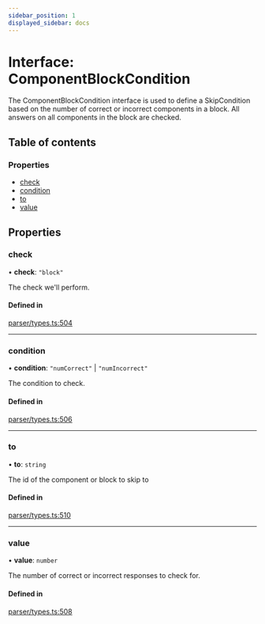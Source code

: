 ```yaml
---
sidebar_position: 1
displayed_sidebar: docs
---
```


# Interface: ComponentBlockCondition

The ComponentBlockCondition interface is used to define a SkipCondition based on the number of correct or incorrect components in a block. All answers on all components in the block are checked.

## Table of contents

### Properties

- [check](ComponentBlockCondition.md#check)
- [condition](ComponentBlockCondition.md#condition)
- [to](ComponentBlockCondition.md#to)
- [value](ComponentBlockCondition.md#value)

## Properties

### check

• **check**: ``"block"``

The check we'll perform.

#### Defined in

[parser/types.ts:504](https://github.com/revisit-studies/study/blob/bdd28e8/src/parser/types.ts#L504)

___

### condition

• **condition**: ``"numCorrect"`` \| ``"numIncorrect"``

The condition to check.

#### Defined in

[parser/types.ts:506](https://github.com/revisit-studies/study/blob/bdd28e8/src/parser/types.ts#L506)

___

### to

• **to**: `string`

The id of the component or block to skip to

#### Defined in

[parser/types.ts:510](https://github.com/revisit-studies/study/blob/bdd28e8/src/parser/types.ts#L510)

___

### value

• **value**: `number`

The number of correct or incorrect responses to check for.

#### Defined in

[parser/types.ts:508](https://github.com/revisit-studies/study/blob/bdd28e8/src/parser/types.ts#L508)
